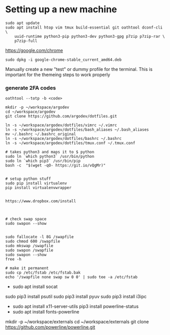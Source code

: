 # Setting up a new machine

```
sudo apt update
sudo apt install htop vim tmux build-essential git oathtool dconf-cli \
    uuid-runtime python3-pip python3-dev python3-gpg p7zip p7zip-rar \
    p7zip-full
```


https://google.com/chrome
```
sudo dpkg -i google-chrome-stable_current_amd64.deb
```

Manually create a new "test" or dummy profile for the terminal. This is 
important for the themeing steps to work properly

### generate 2FA codes

```
oathtool --totp -b <code>
```

```
mkdir -p ~/workspace/argodev
cd ~/workspace/argodev
git clone https://github.com/argodev/dotfiles.git

ln -s ~/workspace/argodev/dotfiles/vimrc ~/.vimrc
ln -s ~/workspace/argodev/dotfiles/bash_aliases ~/.bash_aliases
mv ~/.bashrc ~/.bashrc_original
ln -s ~/workspace/argodev/dotfiles/bashrc ~/.bashrc
ln -s ~/workspace/argodev/dotfiles/tmux.conf ~/.tmux.conf

# takes python3 and maps it to $ python
sudo ln `which python3` /usr/bin/python
sudo ln `which pip3` /usr/bin/pip
bash -c  "$(wget -qO- https://git.io/vQgMr)"


# setup python stuff
sudo pip install virtualenv
pip install virtualenvwrapper


https://www.dropbox.com/install



# check swap space
sudo swapon --show


sudo fallocate -l 8G /swapfile
sudo chmod 600 /swapfile
sudo mkswap /swapfile
sudo swapon /swapfile
sudo swapon --show
free -h

# make it permanent
sudo cp /etc/fstab /etc/fstab.bak
echo '/swapfile none swap sw 0 0' | sudo tee -a /etc/fstab

```



- sudo apt install socat

sudo pip3 install psutil
sudo pip3 install pyuv
sudo pip3 install i3ipc
- sudo apt install x11-server-utils
pip3 install powerline-status
- sudo apt install fonts-powerline


mkdir -p ~/workspace/externals
cd ~/workspace/externals
git clone https://github.com/powerline/powerline.git


